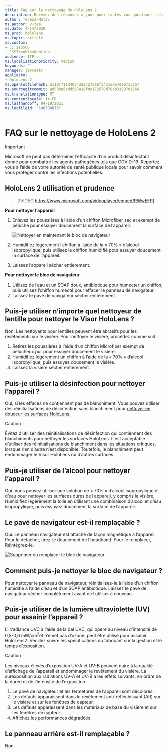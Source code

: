 ```yaml
---
title: FAQ sur le nettoyage de HoloLens 2
description: Recevez des réponses à jour pour toutes vos questions fréquemment posées sur le nettoyage et la maintenance de votre appareil HoloLens 2.
author: Teresa-Motiv
ms.author: v-tea
ms.date: 4/14/2020
ms.prod: hololens
ms.topic: article
ms.custom:
- CI 115560
- CSSTroubleshooting
audience: ITPro
ms.localizationpriority: medium
keywords: ''
manager: jarrettr
appliesto:
- HoloLens 2
ms.openlocfilehash: a110f711d402432e727be6f342156e7dee733157
ms.sourcegitcommit: ad53ba5edd567a18f0c172578d78db3190701650
ms.translationtype: MT
ms.contentlocale: fr-FR
ms.lasthandoff: 04/19/2021
ms.locfileid: "108308673"
---
```

# <a name="hololens-2-cleaning-faq"></a>FAQ sur le nettoyage de HoloLens 2

> [!IMPORTANT]  
> Microsoft ne peut pas déterminer l’efficacité d’un produit désinfectant donné pour combattre les agents pathogènes tels que COVID-19. Reportez-vous à l’aide de votre autorité de santé publique locale pour savoir comment vous protéger contre les infections potentielles.  

## <a name="hololens-2-use-and-care"></a>HoloLens 2 utilisation et prudence

> [!VIDEO https://www.microsoft.com/videoplayer/embed/RWwEFP]

<!-- <iframe src="https://channel9.msdn.com/Shows/Docs-Mixed-Reality/HoloLens-2-Use-and-Care/player" width="960" height="540" allowFullScreen frameBorder="0" title="HoloLens 2 Use and Care - Microsoft Channel 9 Video"></iframe> -->

**Pour nettoyer l’appareil**

1. Enlevez les poussières à l’aide d’un chiffon Microfiber sec et exempt de peluche pour essuyer doucement la surface de l’appareil.

   ![Nettoyer en maintenant le bloc de navigateur](images/hl2-cleaning.png)

2. Humidifiez légèrement l’chiffon à l’aide de la « 70% » d’alcool isopropylique, puis utilisez le chiffon humidifié pour essuyer doucement la surface de l’appareil.

3. Laissez l’appareil sécher entièrement.

**Pour nettoyer le bloc de navigateur**

1. Utilisez de l’eau et un SOAP doux, antibiotique pour humecter un chiffon, puis utilisez l’chiffon humecté pour effacer le panneau de navigateur.
1. Laissez le pavé de navigateur sécher entièrement.

## <a name="can-i-use-any-lens-cleaner-for-cleaning-the-hololens-visor"></a>Puis-je utiliser n’importe quel nettoyeur de lentille pour nettoyer le Visor HoloLens ?

Non. Les nettoyants pour lentilles peuvent être abrasifs pour les revêtements sur le visière. Pour nettoyer le visière, procédez comme suit :  

1. Retirez les poussières à l’aide d’un chiffon Microfiber exempt de pelucheux pur pour essuyer doucement le visière.
1. Humidifiez légèrement un chiffon à l’aide de la « 70% » d’alcool isopropylique, puis essuyez doucement le visière.
1. Laissez la visière sécher entièrement.

## <a name="can-i-use-disinfecting-wipes-to-clean-the-device"></a>Puis-je utiliser la désinfection pour nettoyer l’appareil ?

Oui, si les effaces ne contiennent pas de blanchiment. Vous pouvez utiliser des réinitialisations de désinfection sans blanchiment pour [nettoyer en douceur les surfaces HoloLens](#hololens-2-use-and-care).  

> [!CAUTION]  
> Évitez d’utiliser des réinitialisations de désinfection qui contiennent des blanchiments pour nettoyer les surfaces HoloLens. Il est acceptable d’utiliser des réinitialisations de blanchiment dans les situations critiques, lorsque rien d’autre n’est disponible. Toutefois, le blanchiment peut endommager le Visor HoloLens ou d’autres surfaces.

## <a name="can-i-use-alcohol-to-clean-the-device"></a>Puis-je utiliser de l’alcool pour nettoyer l’appareil ?

Oui. Vous pouvez utiliser une solution de « 70% » d’alcool isopropylique et d’eau pour nettoyer les surfaces dures de l’appareil, y compris le visière. Humidifiez légèrement la toile en utilisant une combinaison d’alcool et d’eau isopropylique, puis essuyez doucement la surface de l’appareil.

## <a name="is-the-brow-pad-replaceable"></a>Le pavé de navigateur est-il remplaçable ?

Oui. Le panneau navigateur est attaché de façon magnétique à l’appareil. Pour le détacher, tirez-le doucement de l’headband. Pour le remplacer, Réintégrez-le.

![Supprimer ou remplacer le bloc de navigateur](images/hololens2-remove-browpad.png)

## <a name="how-can-i-clean-the-brow-pad"></a>Comment puis-je nettoyer le bloc de navigateur ?

Pour nettoyer le panneau de navigateur, réinitialisez-le à l’aide d’un chiffon humidifié à l’aide d’eau et d’un SOAP antibiotique. Laissez le pavé de navigateur sécher complètement avant de l’utiliser à nouveau.

## <a name="can-i-use-ultraviolet-uv-light-to-sanitize-the-device"></a>Puis-je utiliser de la lumière ultraviolette (UV) pour assainir l’appareil ?

L’irradiance UVC à l’aide de la del UVC, qui opère au niveau d’intensité de 0,5-0,6 mW/cm<sup>2</sup>et n’émet pas d’ozone, peut être utilisé pour assainir HoloLens2. Veuillez suivre les spécifications du fabricant sur la gestion et le temps d’exposition.

> [!CAUTION]  
> Les niveaux élevés d’exposition UV-A et UV-B peuvent nuire à la qualité d’affichage de l’appareil et endommager le revêtement du visière. La surexposition aux radiations UV-A et UV-B a les effets suivants, en ordre de la durée et de l’intensité de l’exposition :
>  
> 1. Le pavé de navigateur et les fermetures de l’appareil sont décolorés.
> 1. Les défauts apparaissent dans le revêtement anti-réfléchissant (AR) sur le visière et sur les fenêtres de capteur.
> 1. Les défauts apparaissent dans les matériaux de base du visière et sur les fenêtres de capteur.
> 1. Affichez les performances dégradées.

## <a name="is-the-rear-pad-replaceable"></a>Le panneau arrière est-il remplaçable ?

Non.

